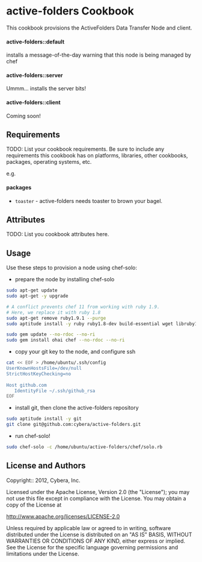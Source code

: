 active-folders Cookbook
==========
This cookbook provisions the ActiveFolders Data Transfer Node and client.

#### active-folders::default
installs a message-of-the-day warning that this node is being managed by chef

#### active-folders::server
Ummm... installs the server bits!  

#### active-folders::client
Coming soon!


Requirements
------------
TODO: List your cookbook requirements. Be sure to include any requirements this cookbook has on platforms, libraries, other cookbooks, packages, operating systems, etc.

e.g.
#### packages
- `toaster` - active-folders needs toaster to brown your bagel.


Attributes
----------
TODO: List you cookbook attributes here.


Usage
-----
Use these steps to provision a node using chef-solo:

* prepare the node by installing chef-solo
```bash
sudo apt-get update
sudo apt-get -y upgrade

# A conflict prevents chef 11 from working with ruby 1.9.
# Here, we replace it with ruby 1.8
sudo apt-get remove ruby1.9.1 --purge
sudo aptitude install -y ruby ruby1.8-dev build-essential wget libruby1.8 rubygems

sudo gem update --no-rdoc --no-ri
sudo gem install ohai chef --no-rdoc --no-ri
```

* copy your git key to the node, and configure ssh
```bash
cat << EOF > /home/ubuntu/.ssh/config
UserKnownHostsFile=/dev/null
StrictHostKeyChecking=no
   
Host github.com
   IdentityFile ~/.ssh/github_rsa
EOF
````

* install git, then clone the active-folders repository
```bash
sudo aptitude install -y git
git clone git@github.com:cybera/active-folders.git
````

* run chef-solo!
```bash
sudo chef-solo -c /home/ubuntu/active-folders/chef/solo.rb 
````


License and Authors
-------------------
Copyright:: 2012, Cybera, Inc.

Licensed under the Apache License, Version 2.0 (the "License");
you may not use this file except in compliance with the License.
You may obtain a copy of the License at


http://www.apache.org/licenses/LICENSE-2.0


Unless required by applicable law or agreed to in writing, software
distributed under the License is distributed on an "AS IS" BASIS,
WITHOUT WARRANTIES OR CONDITIONS OF ANY KIND, either express or implied.
See the License for the specific language governing permissions and 
limitations under the License.
